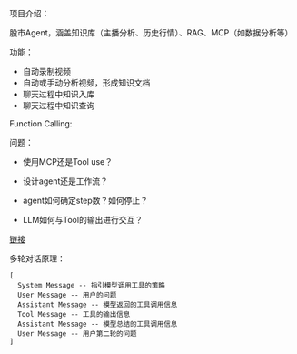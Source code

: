 项目介绍：

股市Agent，涵盖知识库（主播分析、历史行情）、RAG、MCP（如数据分析等）

功能：

- 自动录制视频
- 自动或手动分析视频，形成知识文档
- 聊天过程中知识入库
- 聊天过程中知识查询

Function Calling:


问题：

- 使用MCP还是Tool use？

- 设计agent还是工作流？

- agent如何确定step数？如何停止？

- LLM如何与Tool的输出进行交互？

[链接](https://help.aliyun.com/zh/model-studio/qwen-function-calling?spm=a2c4g.11186623.help-menu-2400256.d_0_7_1.636c5177KsgT8A&scm=20140722.H_2862208._.OR_help-T_cn~zh-V_1)

多轮对话原理：
```text
[
  System Message -- 指引模型调用工具的策略
  User Message -- 用户的问题
  Assistant Message -- 模型返回的工具调用信息
  Tool Message -- 工具的输出信息
  Assistant Message -- 模型总结的工具调用信息
  User Message -- 用户第二轮的问题
]
```

